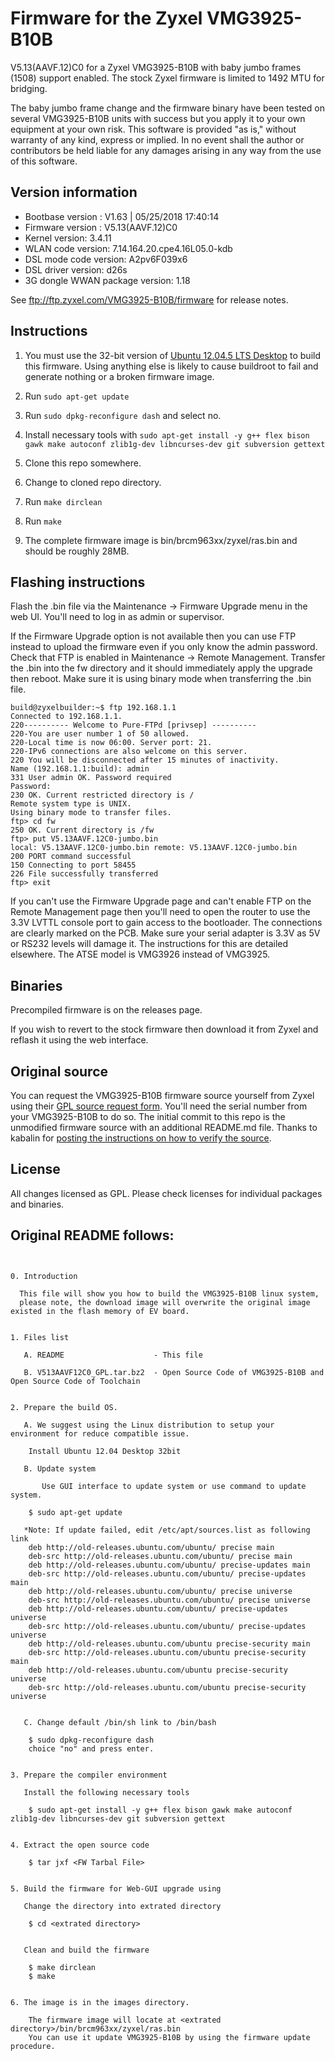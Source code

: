 # Firmware for the Zyxel VMG3925-B10B

V5.13(AAVF.12)C0 for a Zyxel VMG3925-B10B with baby jumbo frames (1508) support enabled. The stock Zyxel firmware is limited to 1492 MTU for bridging.

The baby jumbo frame change and the firmware binary have been tested on several VMG3925-B10B units with success but you apply it to your own equipment at your own risk. This software is provided "as is," without warranty of any kind, express or implied. In no event shall the author or contributors be held liable for any damages arising in any way from the use of this software.

## Version information

* Bootbase version : V1.63 | 05/25/2018 17:40:14
* Firmware version : V5.13(AAVF.12)C0
* Kernel version: 3.4.11
* WLAN code version: 7.14.164.20.cpe4.16L05.0-kdb
* DSL mode code version: A2pv6F039x6
* DSL driver version: d26s
* 3G dongle WWAN package version: 1.18

See ftp://ftp.zyxel.com/VMG3925-B10B/firmware for release notes.

## Instructions

1. You must use the 32-bit version of [Ubuntu 12.04.5 LTS Desktop](http://releases.ubuntu.com/12.04/) to build this firmware. Using anything else is likely to cause buildroot to fail and generate nothing or a broken firmware image.

2. Run `sudo apt-get update`

3. Run `sudo dpkg-reconfigure dash` and select no.

4. Install necessary tools with `sudo apt-get install -y g++ flex bison gawk make autoconf zlib1g-dev libncurses-dev git subversion gettext`

5. Clone this repo somewhere.

6. Change to cloned repo directory.

7. Run `make dirclean`

8. Run `make`

9. The complete firmware image is bin/brcm963xx/zyxel/ras.bin and should be roughly 28MB.

## Flashing instructions

Flash the .bin file via the Maintenance -> Firmware Upgrade menu in the web UI. You'll need to log in as admin or supervisor.

If the Firmware Upgrade option is not available then you can use FTP instead to upload the firmware even if you only know the admin password. Check that FTP is enabled in Maintenance -> Remote Management. Transfer the .bin into the fw directory and it should immediately apply the upgrade then reboot. Make sure it is using binary mode when transferring the .bin file.

```
build@zyxelbuilder:~$ ftp 192.168.1.1
Connected to 192.168.1.1.
220---------- Welcome to Pure-FTPd [privsep] ----------
220-You are user number 1 of 50 allowed.
220-Local time is now 06:00. Server port: 21.
220-IPv6 connections are also welcome on this server.
220 You will be disconnected after 15 minutes of inactivity.
Name (192.168.1.1:build): admin
331 User admin OK. Password required
Password:
230 OK. Current restricted directory is /
Remote system type is UNIX.
Using binary mode to transfer files.
ftp> cd fw
250 OK. Current directory is /fw
ftp> put V5.13AAVF.12C0-jumbo.bin
local: V5.13AAVF.12C0-jumbo.bin remote: V5.13AAVF.12C0-jumbo.bin
200 PORT command successful
150 Connecting to port 58455
226 File successfully transferred
ftp> exit
```

If you can't use the Firmware Upgrade page and can't enable FTP on the Remote Management page then you'll need to open the router to use the 3.3V LVTTL console port to gain access to the bootloader. The connections are clearly marked on the PCB. Make sure your serial adapter is 3.3V as 5V or RS232 levels will damage it. The instructions for this are detailed elsewhere. The ATSE model is VMG3926 instead of VMG3925.

## Binaries

Precompiled firmware is on the releases page.

If you wish to revert to the stock firmware then download it from Zyxel and reflash it using the web interface.

## Original source

You can request the VMG3925-B10B firmware source yourself from Zyxel using their [GPL source request form](https://www.zyxel.com/us/en/form/gpl_oss_form.shtml). You'll need the serial number from your VMG3925-B10B to do so. The initial commit to this repo is the unmodified firmware source with an additional README.md file. Thanks to kabalin for [posting the instructions on how to verify the source](https://github.com/trejan/VMG3925-B10B/issues/1#issuecomment-426970503).

## License

All changes licensed as GPL. Please check licenses for individual packages and binaries.

## Original README follows:

```ReadMe for VMG3925-B10B(V5.13(AAVF.12)C0)


0. Introduction

  This file will show you how to build the VMG3925-B10B linux system,
  please note, the download image will overwrite the original image existed in the flash memory of EV board.


1. Files list

   A. README					- This file

   B. V513AAVF12C0_GPL.tar.bz2	- Open Source Code of VMG3925-B10B and Open Source Code of Toolchain


2. Prepare the build OS.

   A. We suggest using the Linux distribution to setup your environment for reduce compatible issue.

	Install Ubuntu 12.04 Desktop 32bit

   B. Update system

       Use GUI interface to update system or use command to update system.

	$ sudo apt-get update
	
   *Note: If update failed, edit /etc/apt/sources.list as following link
	deb http://old-releases.ubuntu.com/ubuntu/ precise main
	deb-src http://old-releases.ubuntu.com/ubuntu/ precise main
	deb http://old-releases.ubuntu.com/ubuntu/ precise-updates main
	deb-src http://old-releases.ubuntu.com/ubuntu/ precise-updates main
	deb http://old-releases.ubuntu.com/ubuntu/ precise universe
	deb-src http://old-releases.ubuntu.com/ubuntu/ precise universe
	deb http://old-releases.ubuntu.com/ubuntu/ precise-updates universe
	deb-src http://old-releases.ubuntu.com/ubuntu/ precise-updates universe
	deb http://old-releases.ubuntu.com/ubuntu precise-security main
	deb-src http://old-releases.ubuntu.com/ubuntu precise-security main
	deb http://old-releases.ubuntu.com/ubuntu precise-security universe
	deb-src http://old-releases.ubuntu.com/ubuntu precise-security universe


   C. Change default /bin/sh link to /bin/bash

	$ sudo dpkg-reconfigure dash
	choice "no" and press enter.


3. Prepare the compiler environment

   Install the following necessary tools 

	$ sudo apt-get install -y g++ flex bison gawk make autoconf zlib1g-dev libncurses-dev git subversion gettext


4. Extract the open source code

	$ tar jxf <FW Tarbal File>


5. Build the firmware for Web-GUI upgrade using

   Change the directory into extrated directory

	$ cd <extrated directory>

	
   Clean and build the firmware

	$ make dirclean
	$ make


6. The image is in the images directory.

    The firmware image will locate at <extrated directory>/bin/brcm963xx/zyxel/ras.bin
    You can use it update VMG3925-B10B by using the firmware update procedure.


```
